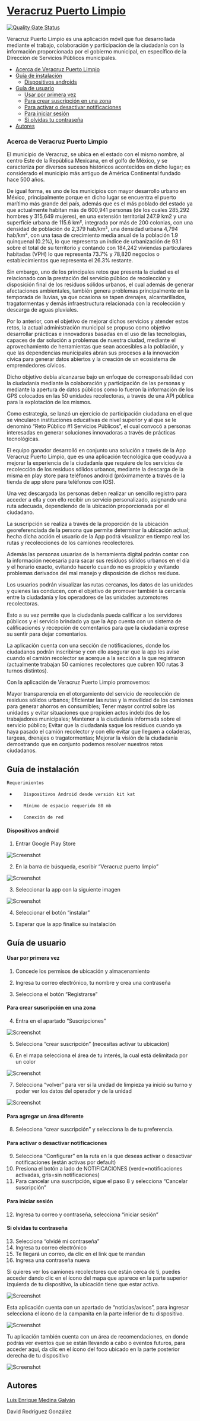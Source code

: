 # [Veracruz Puerto Limpio](https://play.google.com/store/apps/details?id=com.limpiapublicaveracruzd&hl=es_MX)
[![Quality Gate Status](https://sonarcloud.io/api/project_badges/measure?project=AyuntamientoVeracruz_App-Puerto-Limpio&metric=alert_status)](https://sonarcloud.io/dashboard?id=AyuntamientoVeracruz_App-Puerto-Limpio)

Veracruz Puerto Limpio es una aplicación móvil que fue desarrollada mediante el trabajo, colaboración y participación de la ciudadanía con la información proporcionada por el gobierno municipal, en específico de la Dirección de Servicios Públicos municipales.

  - [Acerca de Veracruz Puerto Limpio](#Acerca-de-Veracruz-Puerto-Limpio)
   - [Guía de instalación](#Guía-de-instalación)
     - [Dispositivos androids](#Dispositivos-android)
   - [Guía de usuario](#Guía-de-usuario)
	    - [Usar por primera vez](#Usar-por-primera-vez)
     - [Para crear suscripción en una zona](#Para-crear-suscripción-en-una-zona)
     - [Para activar o desactivar notificaciones](#Para-activar-o-desactivar-notificaciones)
     - [Para iniciar sesión](#Para-iniciar-sesión)
     - [Si olvidas tu contraseña](#Si-olvidas-tu-contraseña)
   - [Autores](#Autores)
     
     
	




### Acerca de Veracruz Puerto Limpio
El municipio de Veracruz, se ubica en el estado con el mismo nombre, al centro Este de la República Mexicana, en el golfo de México, y se caracteriza por diversos sucesos históricos acontecidos en dicho lugar; es considerado el municipio más antiguo de América Continental fundado hace 500 años.
 
De igual forma, es uno de los municipios con mayor desarrollo urbano en México, principalmente porque en dicho lugar se encuentra el puerto marítimo más grande del país, además que es el más poblado del estado ya que actualmente habitan más de 600,941 personas (de los cuales 285,292 hombres y 315,649 mujeres), en una extensión territorial 247.9 km2 y una superficie urbana de 115.6 km²,  integrada por más de 200 colonias, con una densidad de población de 2,379 hab/km², una densidad urbana 4,794 hab/km², con una tasa de crecimiento media anual de la población 1.9 quinquenal (0.2%), lo que representa un índice de urbanización de 93.1 sobre el total de su territorio y contando con 184,242  viviendas particulares habitadas (VPH) lo que representa 73.7% y 78,820 negocios o establecimientos que representa el 26.3% restante. 
 
Sin embargo, uno de los principales retos que presenta la ciudad es el relacionado con la prestación del servicio público de recolección y disposición final de los residuos sólidos urbanos, el cual además de generar afectaciones ambientales, también genera problemas principalmente en la temporada de lluvias, ya que ocasiona se tapen drenajes, alcantarillados, tragatormentas y demás infraestructura relacionada con la recolección y descarga de aguas pluviales. 
 
Por lo anterior, con el objetivo de mejorar dichos servicios y atender estos retos, la actual administración municipal se propuso como objetivo desarrollar prácticas e innovadoras  basadas en el uso de las tecnologías, capaces de dar solución a problemas de nuestra ciudad, mediante el aprovechamiento de herramientas que sean accesibles a la población, y que las dependencias municipales abran sus procesos a la innovación cívica para generar datos abiertos y la creación de un ecosistema de emprendedores cívicos.
 
Dicho objetivo debía alcanzarse bajo un enfoque de corresponsabilidad con la ciudadanía mediante la colaboración y participación de las personas y mediante la apertura de datos públicos como lo fueron la información de los GPS colocados en las 50 unidades recolectoras, a través de una API pública para la explotación de los mismos. 
 
Como estrategia, se lanzó un ejercicio de participación ciudadana en el que se vincularon instituciones educativas de nivel superior y al que se le denominó “Reto Público #1 Servicios Públicos”, el cual convocó a personas interesadas en generar soluciones innovadoras a través de prácticas tecnológicas.
 
El equipo ganador desarrolló en conjunto una solución a través de la App Veracruz Puerto Limpio, que es una aplicación tecnológica que coadyuva a mejorar la experiencia de la ciudadanía que requiere de los servicios de recolección de los residuos sólidos urbanos, mediante la descarga de la misma en play store para teléfonos android (próximamente a través de la tienda de app store para teléfonos con IOS). 
 
Una vez descargada las personas deben realizar un sencillo registro para acceder a ella y con ello recibir un servicio personalizado, asignando una ruta adecuada, dependiendo de la ubicación proporcionada por el ciudadano. 
 
La suscripción se realiza a través  de la proporción de la ubicación georeferenciada de la persona que permite determinar la ubicación actual; hecha dicha acción el usuario de la App podrá visualizar en tiempo real las rutas y recolecciones de los camiones recolectores. 
 
Además las personas usuarias de la herramienta digital podrán contar con la información necesaria para sacar sus residuos sólidos urbanos en el día y el horario exacto, evitando hacerlo cuando no es propicio y evitando problemas derivados del mal manejo y disposición de dichos residuos. 
 
Los usuarios podrán visualizar las rutas cercanas, los datos de las unidades y quienes las conducen, con el objetivo de promover también la cercanía entre la ciudadanía y los operadores de las unidades automotores recolectoras.
 
Esto a su vez permite que la ciudadanía pueda calificar a los servidores públicos y el servicio brindado ya que la App cuenta con un sistema de calificaciones y recepción de comentarios para que la ciudadanía exprese su sentir para dejar comentarios.
 
La aplicación cuenta con una sección de notificaciones, donde los ciudadanos podrán inscribirse y con ello asegurar que la app les avise cuando el camión recolector se acerque a la sección a la que registraron (actualmente trabajan 50 camiones recolectores que cubren 100 rutas 3 turnos distintos).
 
Con la aplicación de Veracruz Puerto Limpio promovemos:
 
Mayor transparencia en el otorgamiento del servicio de recolección de residuos sólidos urbanos;
Eficientar las rutas y la movilidad de los camiones para generar ahorros en consumibles;
Tener mayor control sobre las unidades y evitar situaciones que propicien actos indebidos de los trabajadores municipales;
Mantener a la ciudadanía informada sobre el servicio público;
Evitar que la ciudadanía saque los residuos cuando ya haya pasado el camión recolector y con ello evitar que lleguen a coladeras, targeas, drenajes o tragatormentas;
Mejorar la visión de la ciudadanía demostrando que en conjunto podemos resolver nuestros retos ciudadanos.
 
 
## Guía de instalación
  	Requerimientos
*        Dispositivos Android desde versión kit kat
*        Mínimo de espacio requerido 80 mb
*        Conexión de red

#### Dispositivos android
1.	Entrar Google Play Store

![Screenshot](play.png)

2.	En la barra de búsqueda, escribir “Veracruz puerto limpio”

![Screenshot](busqueda.png)

3.	Seleccionar la app con la siguiente  imagen 

![Screenshot](puertolimpio.png)


4.	Seleccionar el botón “instalar”

5.	Esperar que la app finalice su instalación


## Guía de usuario
 
#### Usar por primera vez

 1.	Concede los permisos de ubicación y almacenamiento

 2.	Ingresa tu correo electrónico, tu nombre y crea una contraseña

 3.	Selecciona el botón “Registrarse”

#### Para crear suscripción en una zona
 4.	Entra en el apartado “Suscripciones”

  ![Screenshot](Suscripciones.png)

 5.  Selecciona “crear suscripción” (necesitas activar tu ubicación)

 6.	En el mapa selecciona el área de tu interés, la cual está delimitada por un color
 
  ![Screenshot](Mapa.png)

 7.	Selecciona “volver” para ver si la unidad de limpieza ya inició su turno y poder ver los datos del operador y de la unidad

  ![Screenshot](Operador.png)
  
#### Para agregar un área diferente
 8.	Selecciona “crear suscripción” y selecciona la de tu preferencia.

#### Para activar o desactivar notificaciones
 9.	Selecciona “Configurar” en la ruta en la que deseas activar o desactivar notificaciones (están activas por default)
10.	Presiona el botón a lado de NOTIFICACIONES (verde=notificaciones activadas, gris=sin notificaciones)
11. Para cancelar una suscripción, sigue el paso 8 y selecciona “Cancelar suscripción”

#### Para iniciar sesión
 12. Ingresa tu correo y contraseña, selecciona “iniciar sesión”

#### Si olvidas tu contraseña
 13. Selecciona “olvidé mi contraseña”
 14. Ingresa tu correo electrónico
 15. Te llegará un correo, da clic en el link que te mandan
 16. Ingresa una contraseña nueva
 
Si quieres ver los camiones recolectores que están cerca de ti, puedes acceder dando clic en el ícono del mapa que aparece en la parte superior izquierda de tu dispositivo, la ubicación tiene que estar activa.

![Screenshot](busquedacamiones.png)

Esta aplicación cuenta con un apartado de “noticias/avisos”, para ingresar selecciona el ícono de la campanita en la parte inferior de tu dispositivo.

![Screenshot](noticias.png)


Tu aplicación también cuenta con un área de recomendaciones, en donde podrás ver eventos que se están llevando a cabo o eventos futuros, para acceder aquí, da clic en el ícono del foco ubicado en la parte posterior derecha de tu dispositivo

![Screenshot](recomendaciones.png)
 
## Autores

[Luis Enrique Medina Galván](https://github.com/Liosenri)

David Rodríguez González
 
